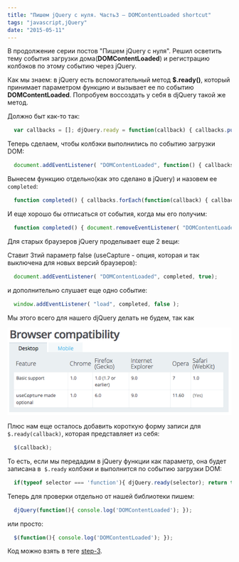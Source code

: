 ```yaml
---
title: "Пишем jQuery c нуля. Часть3 – DOMContentLoaded shortcut"
tags: "javascript,jQuery"
date: "2015-05-11"
---
```


В продолжение серии постов "Пишем jQuery c нуля". Решил осветить тему события загрузки дома(**DOMContentLoaded**) и регистрацию колбэков по этому событию через jQuery.

Как мы знаем: в jQuery есть вспомогательный метод **$.ready()**, который принимает параметром функцию и вызывает ее по событию **DOMContentLoaded**. Попробуем воссоздать у себя в djQuery такой же метод.

Должно быт как-то так:

```javascript 
  var callbacks = []; djQuery.ready = function(callback) { callbacks.push(callback); }  
 ```

Теперь сделаем, чтобы колбэки выполнились по событию загрузки DOM:

```javascript 
  document.addEventListener( "DOMContentLoaded", function() { callbacks.forEach(function(callback) { callback.apply(); }); });  
 ```

Вынесем функцию отдельно(как это сделано в jQuery) и назовем ее `completed`:

```javascript 
  function completed() { callbacks.forEach(function(callback) { callback.apply(); }); } document.addEventListener( "DOMContentLoaded", completed );  
 ```

И еще хорошо бы отписаться от события, когда мы его получим:

```javascript 
  function completed() { document.removeEventListener( "DOMContentLoaded", completed); callbacks.forEach(function(callback) { callback.apply(); }); } document.addEventListener( "DOMContentLoaded", completed );  
 ```

Для старых браузеров jQuery проделывает еще 2 вещи:

Ставит 3тий параметр false (useCapture - опция, которая и так выключена для новых версий браузеров):

```javascript 
  document.addEventListener( "DOMContentLoaded", completed, true);  
 ```

и дополнительно слушает еще одно событие:

```javascript 
  window.addEventListener( "load", completed, false );  
 ```

Мы этого всего для нашего djQuery делать не будем, так как

![DOMContentLoaded support](images/Screenshot-2015-05-04-21.13.27.png)

Плюс нам еще осталось добавить короткую форму записи для `$.ready(callback)`, которая представляет из себя:

```javascript 
  $(callback);  
 ```

То есть, если мы передадим в jQuery функции как параметр, она будет записана в  `$.ready` колбэки и выполнится по событию загрузки DOM:

```javascript 
  if(typeof selector === 'function'){ djQuery.ready(selector); return this; }  
 ```

Теперь для проверки отдельно от нашей библиотеки пишем:

```javascript 
  djQuery(function(){ console.log('DOMContentLoaded'); });  
 ```

или просто:

```javascript 
  $(function(){ console.log('DOMContentLoaded'); });  
 ```

Код можно взять в теге [step-3](https://github.com/stevermeister/djQuery/tree/step-3).
